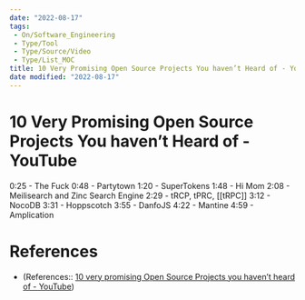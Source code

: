 ```yaml
---
date: "2022-08-17"
tags:
 - On/Software_Engineering
 - Type/Tool
 - Type/Source/Video
 - Type/List_MOC
title: 10 Very Promising Open Source Projects You haven’t Heard of - YouTube
date modified: "2022-08-17"
---
```


# 10 Very Promising Open Source Projects You haven’t Heard of - YouTube
0:25 - The Fuck
0:48 - Partytown
1:20 - SuperTokens
1:48 - Hi Mom
2:08 - Meilisearch and Zinc Search Engine
2:29 - tRCP, tPRC, [[tRPC]]
3:12 - NocoDB
3:31 - Hoppscotch
3:55 - DanfoJS
4:22 - Mantine
4:59 - Amplication

# References
- (References:: [10 very promising Open Source Projects you haven’t heard of - YouTube](https://www.youtube.com/watch?v=qXUl3VsbA6o))
